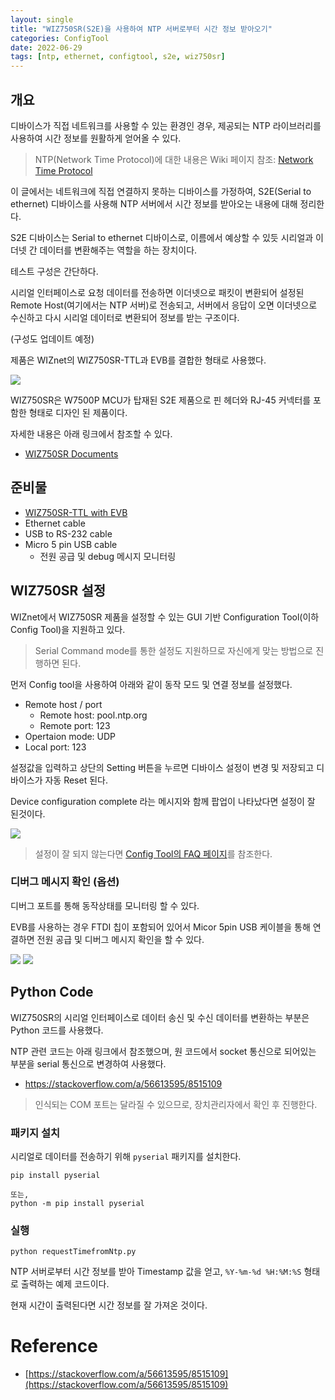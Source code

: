 ```yaml
---
layout: single
title: "WIZ750SR(S2E)을 사용하여 NTP 서버로부터 시간 정보 받아오기"
categories: ConfigTool
date: 2022-06-29
tags: [ntp, ethernet, configtool, s2e, wiz750sr]
---
```


## 개요

디바이스가 직접 네트워크를 사용할 수 있는 환경인 경우, 제공되는 NTP 라이브러리를 사용하여 시간 정보를 원활하게 얻어올 수 있다.

>NTP(Network Time Protocol)에 대한 내용은 Wiki 페이지 참조: [Network Time Protocol](https://en.wikipedia.org/wiki/Network_Time_Protocol)

이 글에서는 네트워크에 직접 연결하지 못하는 디바이스를 가정하여, S2E(Serial to ethernet) 디바이스를 사용해 NTP 서버에서 시간 정보를 받아오는 내용에 대해 정리한다.

S2E 디바이스는 Serial to ethernet 디바이스로, 이름에서 예상할 수 있듯 시리얼과 이더넷 간 데이터를 변환해주는 역할을 하는 장치이다.

테스트 구성은 간단하다.

시리얼 인터페이스로 요청 데이터를 전송하면 이더넷으로 패킷이 변환되어 설정된 Remote Host(여기에서는 NTP 서버)로 전송되고, 서버에서 응답이 오면 이더넷으로 수신하고 다시 시리얼 데이터로 변환되어 정보를 받는 구조이다.

(구성도 업데이트 예정)

<!-- 구성도 -->

제품은 WIZnet의 WIZ750SR-TTL과 EVB를 결합한 형태로 사용했다. 

<img src="https://github.com/renakim/renakim.github.io/blob/master/files/wiz750sr-evb.jpg?raw=true" />


WIZ750SR은 W7500P MCU가 탑재된 S2E 제품으로 핀 헤더와 RJ-45 커넥터를 포함한 형태로 디자인 된 제품이다.

자세한 내용은 아래 링크에서 참조할 수 있다.

- [WIZ750SR Documents](https://docs.wiznet.io/Product/S2E-Module/WIZ750SR)

## 준비물

* [WIZ750SR-TTL with EVB](https://wiznetshop.io/product/detail.html?product_no=770&cate_no=43&display_group=1)
* Ethernet cable
* USB to RS-232 cable
* Micro 5 pin USB cable
  * 전원 공급 및 debug 메시지 모니터링


## WIZ750SR 설정

WIZnet에서 WIZ750SR 제품을 설정할 수 있는 GUI 기반 Configuration Tool(이하 Config Tool)을 지원하고 있다.

>Serial Command mode를 통한 설정도 지원하므로 자신에게 맞는 방법으로 진행하면 된다.

먼저 Config tool을 사용하여 아래와 같이 동작 모드 및 연결 정보를 설정했다.

* Remote host / port
  * Remote host: pool.ntp.org
  * Remote port: 123
* Opertaion mode: UDP
* Local port: 123

설정값을 입력하고 상단의 Setting 버튼을 누르면 디바이스 설정이 변경 및 저장되고 디바이스가 자동 Reset 된다.

Device configuration complete 라는 메시지와 함께 팝업이 나타났다면 설정이 잘 된것이다.

<img src="https://github.com/renakim/renakim.github.io/blob/master/files/wiz750sr-ntp-configtool.png?raw=true" />

>설정이 잘 되지 않는다면 [Config Tool의 FAQ 페이지](https://github.com/Wiznet/WIZnet-S2E-Tool-GUI/wiki/Common-Configuration_ko#setting)를 참조한다.

<!-- 작성중 -->

### 디버그 메시지 확인 (옵션)

디버그 포트를 통해 동작상태를 모니터링 할 수 있다.

EVB를 사용하는 경우 FTDI 칩이 포함되어 있어서 Micor 5pin USB 케이블을 통해 연결하면 전원 공급 및 디버그 메시지 확인을 할 수 있다.

<img src="https://github.com/renakim/renakim.github.io/blob/master/files/wiz750sr-ntp-dm.png?raw=true" />


<img src="https://github.com/renakim/renakim.github.io/blob/master/files/wiz750sr-ntp-debug.png?raw=true" />




## Python Code

WIZ750SR의 시리얼 인터페이스로 데이터 송신 및 수신 데이터를 변환하는 부분은 Python 코드를 사용했다.

NTP 관련 코드는 아래 링크에서 참조했으며, 원 코드에서 socket 통신으로 되어있는 부분을 serial 통신으로 변경하여 사용했다.

- https://stackoverflow.com/a/56613595/8515109


<script src="https://gist.github.com/renakim/9325a40d89adb3ef78e5722be5e94c5a.js"></script>

>인식되는 COM 포트는 달라질 수 있으므로, 장치관리자에서 확인 후 진행한다.

### 패키지 설치

시리얼로 데이터를 전송하기 위해 `pyserial` 패키지를 설치한다.

```
pip install pyserial

또는,
python -m pip install pyserial
```

### 실행
```
python requestTimefromNtp.py 
```

NTP 서버로부터 시간 정보를 받아 Timestamp 값을 얻고, `%Y-%m-%d %H:%M:%S` 형태로 출력하는 예제 코드이다.

현재 시간이 출력된다면 시간 정보를 잘 가져온 것이다. 



# Reference

* [https://stackoverflow.com/a/56613595/8515109](https://stackoverflow.com/a/56613595/8515109)